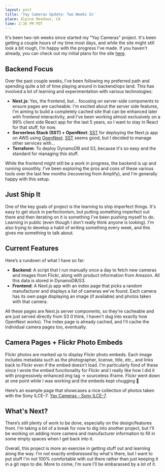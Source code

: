 ```yaml
---
layout: post
title: 'Yay Cameras Update: Two Weeks In'
place: Alpine Meadows, CA
time: 2:36 PM PDT
---
```


It's been two-ish weeks since started my "Yay Cameras" project. It's been getting a couple hours of my time most days, and while the site might still look a bit rough, I'm happy with the progress I've made. If you haven't already, you can check out my initial plans for the site [here](https://roundhere.net/journal/yay-cameras-intro/).

## Backend Focus

Over the past couple weeks, I've been following my preferred path and spending quite a bit of time playing around in backend/ops land. This has involved a lot of learning and experimentation with various technologies:

- **Next.js**: Yes, the frontend, but... focusing on server-side components to ensure pages are cacheable. I'm excited about the server side features, I'm aiming to build a completely cached site that can be enhanced later with frontend interactivity, and I've been working almost exclusively on a 99% client side React app for the last 5 years, so I want to stay in React for that stuff, for now.
- **Serverless Stack (SST) + OpenNext**: [SST](https://sst.dev/) for deploying the Next.js app on AWS using [OpenNext](https://opennext.js.org/). [SST](https://sst.dev/) seems good, but I decided to manage other services with...
- **Terraform**: To deploy DynamoDB and S3, because it's so easy and the standard for managing this stuff. 

While the frontend might still be a work in progress, the backend is up and running smoothly. I've been exploring the pros and cons of these various tools over the last few months (recovering from Amplify), and I'm generally happy with this setup.

## Just Ship It

One of the key goals of project is the learning to ship imperfect things. It's easy to get stuck in perfectionism, but putting something imperfect out there and then iterating on it is something I've been pushing myself to do. Learning in public (even though I don't really think anyone is looking). I'm also trying to develop a habit of writing something every week, and this gives me something to talk about.

## Current Features

Here’s a rundown of what I have so far:

- **Backend**: A script that I run manually once a day to fetch new cameras and images from Flickr, along with product information from Amazon. All this data is stored in DynamoDB/S3.
- **Frontend**: A Next.js app with an index page that picks a random manufacturer and displays a list of cameras we’ve found. Each camera has its own page displaying an image (if available) and photos taken with that camera.

All these pages are Next.js server components, so they're cacheable and are just served directly from S3 (I think, I haven't dug into exactly how OpenNext works). The index page is already cached, and I'll cache the individual camera pages too, eventually.

## Camera Pages + Flickr Photo Embeds

Flickr photos are marked up to display Flickr photo embeds. Each image includes metadata such as the photographer, license, title, etc., and links back to Flickr even if the embed doesn't load. I'm particularly fond of these since I wrote the embed functionality for Flickr and I really like how I did it with progressively enhanced img tag -> sourceless iframe. Flickr went down at one point while I was working and the embeds kept chugging 🥰

Here’s an example page that showcases a nice collection of photos taken with the Sony ILCE-7: [Yay Cameras - Sony ILCE-7](https://www.yaycameras.com/camera/sony-ilce-7).

## What's Next?

There’s still plenty of work to be done, especially on the design/features front. I'm taking a bit of a break for now to dig into another project, but I'll be working on adding more camera and manufacturer information to fill in some empty spaces when I get back into it.

Overall, this project is more an exercise in getting stuff out and learning along the way. I'm not exactly _embarassed_ by what's there, but I want to put stuff I'm not 100% comfortable with out there rather than just keeping it in a git repo to die. More to come, I'm sure I'll be embarassed by a lot of it.